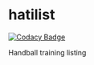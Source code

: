 # hatilist

[![Codacy Badge](https://api.codacy.com/project/badge/Grade/b4f0d84e1d0946719d47ffca0ee0c8b3)](https://www.codacy.com/app/pderaaij/hatilist?utm_source=github.com&utm_medium=referral&utm_content=pderaaij/hatilist&utm_campaign=badger)

Handball training listing
